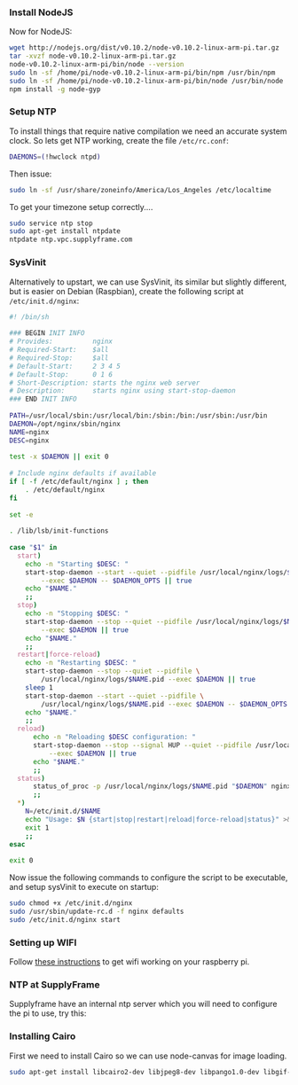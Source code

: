 ### Install NodeJS

Now for NodeJS:

```bash
wget http://nodejs.org/dist/v0.10.2/node-v0.10.2-linux-arm-pi.tar.gz
tar -xvzf node-v0.10.2-linux-arm-pi.tar.gz
node-v0.10.2-linux-arm-pi/bin/node --version
sudo ln -sf /home/pi/node-v0.10.2-linux-arm-pi/bin/npm /usr/bin/npm
sudo ln -sf /home/pi/node-v0.10.2-linux-arm-pi/bin/node /usr/bin/node
npm install -g node-gyp
```

### Setup NTP

To install things that require native compilation we need an accurate system clock. So lets get NTP working, create the file `/etc/rc.conf`:

```bash
DAEMONS=(!hwclock ntpd)
```

Then issue:

```bash
sudo ln -sf /usr/share/zoneinfo/America/Los_Angeles /etc/localtime
```

To get your timezone setup correctly....
```bash
sudo service ntp stop
sudo apt-get install ntpdate
ntpdate ntp.vpc.supplyframe.com
```

### SysVinit
Alternatively to upstart, we can use SysVinit, its similar but slightly different, but is easier on Debian (Raspbian), create the following script at `/etc/init.d/nginx`:

```bash
#! /bin/sh
 
### BEGIN INIT INFO
# Provides:          nginx
# Required-Start:    $all
# Required-Stop:     $all
# Default-Start:     2 3 4 5
# Default-Stop:      0 1 6
# Short-Description: starts the nginx web server
# Description:       starts nginx using start-stop-daemon
### END INIT INFO
 
PATH=/usr/local/sbin:/usr/local/bin:/sbin:/bin:/usr/sbin:/usr/bin
DAEMON=/opt/nginx/sbin/nginx
NAME=nginx
DESC=nginx
 
test -x $DAEMON || exit 0
 
# Include nginx defaults if available
if [ -f /etc/default/nginx ] ; then
    . /etc/default/nginx
fi
 
set -e
 
. /lib/lsb/init-functions
 
case "$1" in
  start)
    echo -n "Starting $DESC: "
    start-stop-daemon --start --quiet --pidfile /usr/local/nginx/logs/$NAME.pid \
        --exec $DAEMON -- $DAEMON_OPTS || true
    echo "$NAME."
    ;;
  stop)
    echo -n "Stopping $DESC: "
    start-stop-daemon --stop --quiet --pidfile /usr/local/nginx/logs/$NAME.pid \
        --exec $DAEMON || true
    echo "$NAME."
    ;;
  restart|force-reload)
    echo -n "Restarting $DESC: "
    start-stop-daemon --stop --quiet --pidfile \
        /usr/local/nginx/logs/$NAME.pid --exec $DAEMON || true
    sleep 1
    start-stop-daemon --start --quiet --pidfile \
        /usr/local/nginx/logs/$NAME.pid --exec $DAEMON -- $DAEMON_OPTS || true
    echo "$NAME."
    ;;
  reload)
      echo -n "Reloading $DESC configuration: "
      start-stop-daemon --stop --signal HUP --quiet --pidfile /usr/local/nginx/logs/$NAME.pid \
          --exec $DAEMON || true
      echo "$NAME."
      ;;
  status)
      status_of_proc -p /usr/local/nginx/logs/$NAME.pid "$DAEMON" nginx && exit 0 || exit $?
      ;;
  *)
    N=/etc/init.d/$NAME
    echo "Usage: $N {start|stop|restart|reload|force-reload|status}" >&2
    exit 1
    ;;
esac
 
exit 0
```

Now issue the following commands to configure the script to be executable, and setup sysVinit to execute on startup:

```bash
sudo chmod +x /etc/init.d/nginx
sudo /usr/sbin/update-rc.d -f nginx defaults
sudo /etc/init.d/nginx start
```

### Setting up WIFI

Follow [these instructions](http://www.marcomc.com/2012/09/how-to-configure-wireless-lan-on-raspberrypi-with-raspbian-kernel-3-2-27-and-solwise-rtl8188cus-wifi-dongle/) to get wifi working on your raspberry pi.

### NTP at SupplyFrame

Supplyframe have an internal ntp server which you will need to configure the pi to use, try this:


### Installing Cairo
First we need to install Cairo so we can use node-canvas for image loading.

```bash
sudo apt-get install libcairo2-dev libjpeg8-dev libpango1.0-dev libgif-dev build-essential g++
```